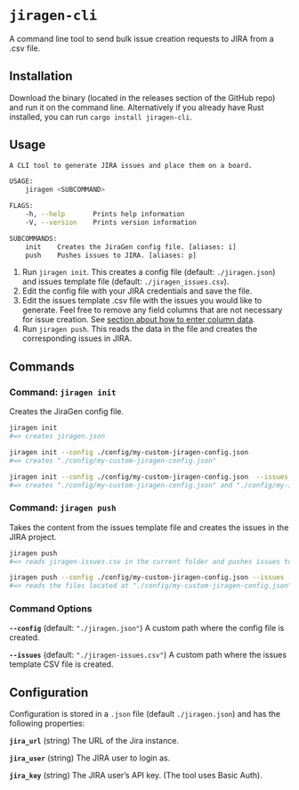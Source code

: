 # `jiragen-cli`

A command line tool to send bulk issue creation requests to JIRA from a .csv file.

## Installation

Download the binary (located in the releases section of the GitHub repo) and run it on the command line. Alternatively if you already have Rust installed, you can run `cargo install jiragen-cli`.

## Usage

```bash
A CLI tool to generate JIRA issues and place them on a board.

USAGE:
    jiragen <SUBCOMMAND>

FLAGS:
    -h, --help       Prints help information
    -V, --version    Prints version information

SUBCOMMANDS:
    init    Creates the JiraGen config file. [aliases: i]
    push    Pushes issues to JIRA. [aliases: p]
```

1. Run `jiragen init`. This creates a config file (default: `./jiragen.json`) and issues template file (default: `./jiragen_issues.csv`).
1. Edit the config file with your JIRA credentials and save the file.
1. Edit the issues template .csv file with the issues you would like to generate. Feel free to remove any field columns that are not necessary for issue creation. See [section about how to enter column data](../../../#csv-syntax).
1. Run `jiragen push`. This reads the data in the file and creates the corresponding issues in JIRA.

## Commands

### Command: `jiragen init`

Creates the JiraGen config file.

```bash
jiragen init
#=> creates jiragen.json

jiragen init --config ./config/my-custom-jiragen-config.json
#=> creates "./config/my-custom-jiragen-config.json"

jiragen init --config ./config/my-custom-jiragen-config.json  --issues ./config/my-issues-template.csv
#=> creates "./config/my-custom-jiragen-config.json" and "./config/my-issues-template.csv"
```

### Command: `jiragen push`

Takes the content from the issues template file and creates the issues in the JIRA project.

```bash
jiragen push
#=> reads jiragen-issues.csv in the current folder and pushes issues to JIRA

jiragen push --config ./config/my-custom-jiragen-config.json --issues ./config/my-issues-template.csv
#=> reads the files located at "./config/my-custom-jiragen-config.json" and "./config/my-issues-template.csv" and pushes issues to JIRA
```

### Command Options

**`--config`** (default: `"./jiragen.json"`)
A custom path where the config file is created.

**`--issues`** (default: `"./jiragen-issues.csv"`)
A custom path where the issues template CSV file is created.

## Configuration

Configuration is stored in a `.json` file (default `./jiragen.json`) and has the following properties:

**`jira_url`** (string)
The URL of the Jira instance.

**`jira_user`** (string)
The JIRA user to login as.

**`jira_key`** (string)
The JIRA user’s API key. (The tool uses Basic Auth).
